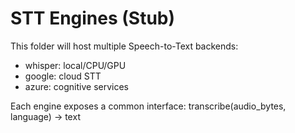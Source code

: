 # STT Engines (Stub)

This folder will host multiple Speech-to-Text backends:
- whisper: local/CPU/GPU
- google: cloud STT
- azure: cognitive services

Each engine exposes a common interface: transcribe(audio_bytes, language) -> text
